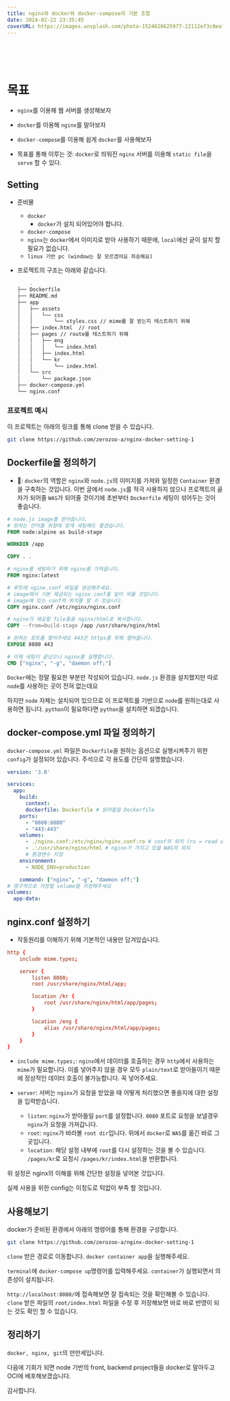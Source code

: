 ```yaml
---
title: nginx와 docker와 docker-compose의 기본 조합
date: 2024-02-22 23:35:45
coverURL: https://images.unsplash.com/photo-1524626625977-22112ef3c0ea?q=80&w=2500&auto=format&fit=crop&ixlib=rb-4.0.3&ixid=M3wxMjA3fDB8MHxwaG90by1wYWdlfHx8fGVufDB8fHx8fA%3D%3D
---
```

<br />
<br />
<br />

# 목표
- `nginx`를 이용해 웹 서버를 생성해보자
- `docker`를 이용해 `nginx`를 말아보자
- `docker-compose`를 이용해 쉽게 `docker`를 사용해보자

- 목표를 통해 이루는 것: `docker`로 띄워진 `nginx` 서버를 이용해 `static file`을 `serve` 할 수 있다. 

## Setting

- 준비물
    - `docker`
        - `docker`가 설치 되어있어야 합니다. 
    - `docker-compose`
    - `nginx`는 `docker`에서 이미지로 받아 사용하기 때문에, `local`에선 굳이 설치 할 필요가 없습니다.
    - `linux 기반 pc (window는 잘 모르겠어요 죄송해요)`

- 프로젝트의 구조는 아래와 같습니다.
    ```sh
        .
    ├── Dockerfile
    ├── README.md
    ├── app
    │   ├── assets
    │   │   └── css
    │   │       └── styles.css // mime를 잘 받는지 테스트하기 위해
    │   ├── index.html  // root
    │   ├── pages // route를 테스트하기 위해
    │   │   ├── eng
    │   │   │   └── index.html
    │   │   ├── index.html
    │   │   └── kr
    │   │       └── index.html
    │   └── src
    │       └── package.json
    ├── docker-compose.yml
    └── nginx.conf
    ```

### 프로젝트 예시

이 프로젝트는 아래의 링크를 통해 clone 받을 수 있습니다.

```sh
git clone https://github.com/zerozoo-a/nginx-docker-setting-1
```

## Dockerfile을 정의하기

- 🐋: `docker`의 역할은 `nginx`와 `node.js`의 이미지를 가져와 일정한 `Container` 환경을 구축하는 것입니다.
이번 글에서 `node.js`를 적극 사용하지 않으나 프로젝트의 골자가 되어줄 `WAS`가 되어줄 것이기에 초반부터 `Dockerfile` 세팅이 섞어두는 것이 좋습니다.


```Dockerfile
# node.js image를 받아옵니다.
# 원하는 언어를 취향에 맞게 세팅해도 좋겠습니다.
FROM node:alpine as build-stage 

WORKDIR /app

COPY . .

# nginx를 세팅하기 위해 nginx를 가져옵니다.
FROM nginx:latest

# 루트에 nginx.conf 파일을 생성해주세요.
# image에서 기본 제공되는 nginx.conf를 덮어 씌울 것입니다.
# image에 있는 conf의 위치를 알 수 있습니다.
COPY nginx.conf /etc/nginx/nginx.conf

# nginx가 제공할 file들을 nginx/html로 복사합니다.
COPY --from=build-stage /app /usr/share/nginx/html

# 원하는 포트를 열어주세요 443은 https를 위해 열어줍니다.
EXPOSE 8080 443

# 이제 세팅이 끝났으니 nginx를 실행합니다.
CMD ["nginx", "-g", "daemon off;"]
```

`Docker`에는 정말 필요한 부분만 작성되어 있습니다.
`node.js` 환경을 설치했지만 따로 `node`를 사용하는 곳이 전혀 없는데요

하지만 `node` 자체는 설치되어 있으므로 이 프로젝트를 기반으로 `node`를 원하는대로 사용하면 됩니다.
`python`이 필요하다면 `python`을 설치하면 되겠습니다.

## docker-compose.yml 파일 정의하기

`docker-compose.yml` 파일은 `Dockerfile`을 원하는 옵션으로 실행시켜주기 위한 `config`가 설정되어 있습니다.
주석으로 각 용도를 간단히 설명했습니다.

```yml
version: '3.8'

services:
  app:
    build:
      context: .
      dockerfile: Dockerfile # 읽어들일 Dockerfile
    ports:
      - "8080:8080"
      - "443:443"
    volumes:
      - ./nginx.conf:/etc/nginx/nginx.conf:ro # conf의 위치 (ro = read only)
      - .:/usr/share/nginx/html # nginx가 가지고 있을 WAS의 위치
      # 환경변수 지정
    environment:
      - NODE_ENV=production

    command: ["nginx", "-g", "daemon off;"]
# 영구적으로 저장할 volume을 지정해주세요
volumes:
  app-data:
```


## nginx.conf 설정하기

- 작동원리를 이해하기 위해 기본적인 내용만 담겨있습니다.

```nginx.conf
http {
    include mime.types;

    server {
        listen 8080;
        root /usr/share/nginx/html/app;

        location /kr {
            root /usr/share/nginx/html/app/pages;
        }

        location /eng {
            alias /usr/share/nginx/html/app/pages;
        }
    }
}
```
- `include mime.types;`: `nginx`에서 데이터를 호출하는 경우 `http`에서 사용하는 `mime`가 필요합니다.
이를 넣어주지 않을 경우 모두 `plain/text`로 받아들이기 때문에 정상적인 데이터 호출이 불가능합니다. 꼭 넣어주세요.

- `server`: 서버는 `nginx`가 요청을 받았을 때 어떻게 처리했으면 좋을지에 대한 설정을 입력받습니다.
  - `listen`: `nginx`가 받아들일 `port`를 설정합니다. `8080` 포트로 요청을 보낼경우 `nginx`가 요청을 가져갑니다.
  - `root`: `nginx`가 바라볼 `root dir`입니다. 위에서 `docker`로 `WAS`를 옮긴 바로 그 곳입니다.
  - `location`: 해당 설정 내부에 `root`를 다시 설정하는 것을 볼 수 있습니다. `/pages/kr`로 요청시 `/pages/kr/index.html`을 반환합니다.


위 설정은 nginx의 이해를 위해 간단한 설정을 넣어본 것입니다.

실제 사용을 위한 config는 이정도로 턱없이 부족 할 것입니다.

## 사용해보기

docker가 준비된 환경에서 아래의 명령어를 통해 환경을 구성합니다.

```sh
git clone https://github.com/zerozoo-a/nginx-docker-setting-1
```

`clone` 받은 경로로 이동합니다.
`docker container app`을 실행해주세요.

`terminal`에 `docker-compose up`명령어를 입력해주세요.
`container`가 실행되면서 의존성이 설치됩니다.

`http://localhost:8080/`에 접속해보면 잘 접속되는 것을 확인해볼 수 있습니다.
`clone` 받은 파일의 `root/index.html` 파일을 수정 후 저장해보면 바로 바로 반영이 되는 것도 확인 할 수 있습니다.

## 정리하기

`docker, nginx, git`의 만만세입니다.

다음에 기회가 되면 node 기반의 front, backend project들을 docker로 말아두고
OCI에 배포해보겠습니다.

감사합니다.







